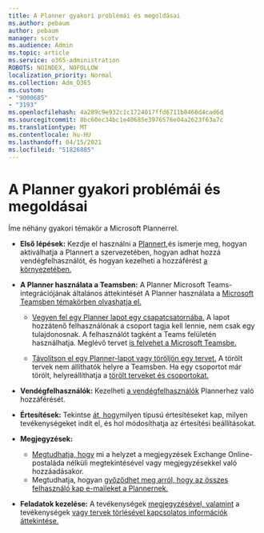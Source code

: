 ```yaml
---
title: A Planner gyakori problémái és megoldásai
ms.author: pebaum
author: pebaum
manager: scotv
ms.audience: Admin
ms.topic: article
ms.service: o365-administration
ROBOTS: NOINDEX, NOFOLLOW
localization_priority: Normal
ms.collection: Adm_O365
ms.custom:
- "9000685"
- "3193"
ms.openlocfilehash: 4a289c9e932c1c1724017ffd6711b8466d4cad6d
ms.sourcegitcommit: 8bc60ec34bc1e40685e3976576e04a2623f63a7c
ms.translationtype: MT
ms.contentlocale: hu-HU
ms.lasthandoff: 04/15/2021
ms.locfileid: "51826885"
---
```

# <a name="planner-common-issues-and-resolutions"></a>A Planner gyakori problémái és megoldásai

Íme néhány gyakori témakör a Microsoft Plannerrel.
 
- **Első lépések:** Kezdje el használni a [Plannert,](https://support.office.com/article/microsoft-planner-help-4a9a13c6-3adf-4a60-a6fc-15c0b15e16fc)és ismerje meg, hogyan aktiválhatja a Plannert a szervezetében, hogyan adhat hozzá vendégfelhasználót, és hogyan kezelheti a hozzáférést [a környezetében.](https://docs.microsoft.com/office365/planner/planner-for-admins)

- **A Planner használata a Teamsben:** A Planner Microsoft Teams-integrációjának általános áttekintését A Planner használata a [Microsoft Teamsben témakörben olvashatja el.](https://support.office.com/article/62798a9f-e8f7-4722-a700-27dd28a06ee0)

     - [Vegyen fel egy Planner lapot egy csapatcsatornába.](https://support.office.com/article/62798a9f-e8f7-4722-a700-27dd28a06ee0#bkmk_addaplannertabtoateamchannel) A lapot hozzátenő felhasználónak a csoport tagja kell lennie, nem csak egy tulajdonosnak. A felhasználót tagként a Teams felületén használhatja. Meglévő tervet [is felvehet a Microsoft Teamsbe.](https://techcommunity.microsoft.com/t5/Planner-Blog/Bringing-a-Plan-into-Microsoft-Teams/ba-p/57463)

    - [Távolítson el egy Planner-lapot vagy töröljön egy tervet.](https://support.office.com/article/62798a9f-e8f7-4722-a700-27dd28a06ee0#bkmk_removeaplannertabordeleteaplan) A törölt tervek nem állíthatók helyre a Teamsben. Ha egy csoportot már törölt, helyreállíthatja a [törölt terveket és csoportokat.](https://techcommunity.microsoft.com/t5/planner-blog/microsoft-planner-now-you-can-recover-deleted-plans-and-groups/ba-p/362242
)
 
- **Vendégfelhasználók:** Kezelheti [a vendégfelhasználók](https://support.office.com/article/guest-access-in-microsoft-planner-cc5d7f96-dced-4da4-ab62-08c72d9759c6) Plannerhez való hozzáférését.
 
- **Értesítések:** Tekintse [át, hogy](https://support.office.com/article/stay-on-top-of-tasks-and-plans-with-email-and-notifications-cce223d6-b0ae-43cf-a080-266e2414a859)milyen típusú értesítéseket kap, milyen tevékenységeket indít el, és hol módosíthatja az értesítési beállításokat.
 
- **Megjegyzések:** 
   - [Megtudhatja, hogy](https://docs.microsoft.com/office365/planner/planner-for-admins#can-people-in-my-organization-use-planner-if-they-dont-have-an-exchange-online-mailbox) mi a helyzet a megjegyzések Exchange Online-postaláda nélküli megtekintésével vagy megjegyzésekkel való hozzáadásakor.
   - Megtudhatja, hogyan [győződhet meg arról, hogy az összes felhasználó kap e-maileket a Plannernek.](https://docs.microsoft.com/office365/planner/planner-for-admins#how-do-i-make-sure-all-my-users-can-get-emails-forplanner)

- **Feladatok kezelése:** A tevékenységek [megjegyzésével, valamint](https://support.office.com/article/comment-on-tasks-in-microsoft-planner-fd4aedde-7785-4cd0-96ee-122fbc9140e1) a tevékenységek [vagy tervek törlésével kapcsolatos információk áttekintése.](https://support.office.com/article/delete-a-task-or-plan-39e10e78-13f0-446d-94cd-9e562648497a)
